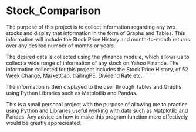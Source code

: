 # Stock_Comparison

The purpose of this project is to collect information regarding any two stocks and display that information in the form of Graphs and Tables. This information will include the Stock Price History and month-to-month returns over any desired number of months or years.

The desired data is collected using the yfinance module, which allows us to collect a wide range of information of any stock on Yahoo Finance. The information collected for this project includes the Stock Price History, of 52 Week Change, MarketCap, trailingPE, Dividend Rate etc.

The information is then displayed to the user through Tables and Graphs using Python Libraries such as Matplotlib and Pandas. 

This is a small personal project with the purpose of allowing me to practice using Python and Libraries useful working with data such as Matplotlib and Pandas.
Any advice on how to make this program function more effectively would be greatly apprecieated.
